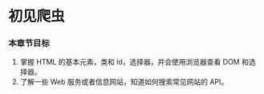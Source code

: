 # 初见爬虫


### 本章节目标

1. 掌握 HTML 的基本元素，类和 id，选择器，并会使用浏览器查看 DOM 和选择器。
2. 了解一些 Web 服务或者信息网站，知道如何搜索常见网站的 API。
